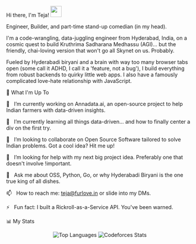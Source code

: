 Hi there, I'm Teja! <img src="https://www.google.com/search?q=https://media.giphy.com/media/hvRJCLFzcasrR4ia7z/giphy.gif" width="30">

Engineer, Builder, and part-time stand-up comedian (in my head).

I'm a code-wrangling, data-juggling engineer from Hyderabad, India, on a cosmic quest to build Kruthrima Sadharana Medhassu (AGI)... but the friendly, chai-loving version that won't go all Skynet on us. Probably.

Fueled by Hyderabadi biryani and a brain with way too many browser tabs open (some call it ADHD, I call it a 'feature, not a bug'), I build everything from robust backends to quirky little web apps. I also have a famously complicated love-hate relationship with JavaScript.

🚀 What I'm Up To

🔭   I’m currently working on Annadata.ai, an open-source project to help Indian farmers with data-driven insights.

🌱   I’m currently learning all things data-driven... and how to finally center a div on the first try.

👯   I’m looking to collaborate on Open Source Software tailored to solve Indian problems. Got a cool idea? Hit me up!

🤔   I’m looking for help with my next big project idea. Preferably one that doesn't involve !important.

💬   Ask me about OSS, Python, Go, or why Hyderabadi Biryani is the one true king of all dishes.

📫   How to reach me: teja@furlove.in or slide into my DMs.

⚡   Fun fact: I built a Rickroll-as-a-Service API. You've been warned.

📊 My Stats

<div align="center">

<img src="https://github-readme-stats.vercel.app/api/top-langs?username=tejaIG&show_icons=true&locale=en&layout=compact&theme=chartreuse-dark" alt="Top Languages" />

<picture>
<source media="(prefers-color-scheme: dark)" srcset="https://www.google.com/search?q=https://raw.githubusercontent.com/tejaIG/cf-stats/main/output/dark_card.svg">
<source media="(prefers-color-scheme: light)" srcset="https://raw.githubusercontent.com/tejaIG/cf-stats/main/output/light_card.svg">
<img alt="Codeforces Stats" src="https://raw.githubusercontent.com/tejaIG/cf-stats/main/output/light_card.svg">
</picture>

</div>

<!--
tejaIG/tejaIG is a ✨ special ✨ repository because its README.md (this file) appears on your GitHub profile.
-->
